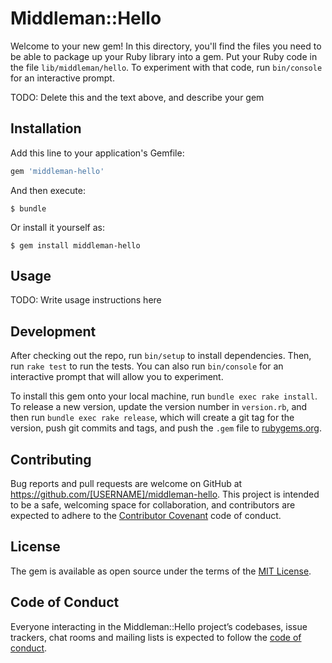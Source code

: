 # Middleman::Hello

Welcome to your new gem! In this directory, you'll find the files you need to be able to package up your Ruby library into a gem. Put your Ruby code in the file `lib/middleman/hello`. To experiment with that code, run `bin/console` for an interactive prompt.

TODO: Delete this and the text above, and describe your gem

## Installation

Add this line to your application's Gemfile:

```ruby
gem 'middleman-hello'
```

And then execute:

    $ bundle

Or install it yourself as:

    $ gem install middleman-hello

## Usage

TODO: Write usage instructions here

## Development

After checking out the repo, run `bin/setup` to install dependencies. Then, run `rake test` to run the tests. You can also run `bin/console` for an interactive prompt that will allow you to experiment.

To install this gem onto your local machine, run `bundle exec rake install`. To release a new version, update the version number in `version.rb`, and then run `bundle exec rake release`, which will create a git tag for the version, push git commits and tags, and push the `.gem` file to [rubygems.org](https://rubygems.org).

## Contributing

Bug reports and pull requests are welcome on GitHub at https://github.com/[USERNAME]/middleman-hello. This project is intended to be a safe, welcoming space for collaboration, and contributors are expected to adhere to the [Contributor Covenant](http://contributor-covenant.org) code of conduct.

## License

The gem is available as open source under the terms of the [MIT License](https://opensource.org/licenses/MIT).

## Code of Conduct

Everyone interacting in the Middleman::Hello project’s codebases, issue trackers, chat rooms and mailing lists is expected to follow the [code of conduct](https://github.com/[USERNAME]/middleman-hello/blob/master/CODE_OF_CONDUCT.md).
